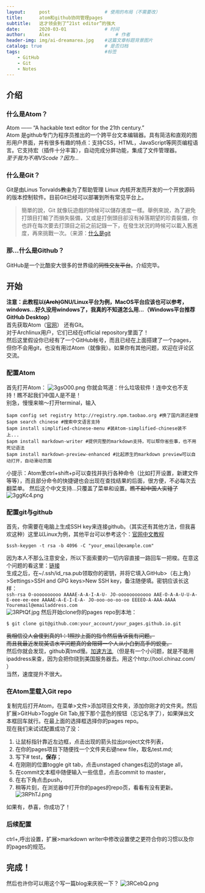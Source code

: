 ```yaml
---
layout:     post   				    # 使用的布局（不需要改）
title:      atom和github协同管理pages
subtitle:   这才领会到了“21st editor”的强大
date:       2020-03-01 				# 时间
author:     Alex 						# 作者
header-img: img/ai-dreamarea.jpg 	#这篇文章标题背景图片
catalog: true 						# 是否归档
tags:								#标签
    - GitHub
    - Git
    - Notes
---
```


## 介绍
### 什么是Atom？
Atom —— “A hackable text editor for the 21th century.”  
Atom 是github专门为程序员推出的一个跨平台文本编辑器。具有简洁和直观的图形用户界面，并有很多有趣的特点：支持CSS，HTML，JavaScript等网页编程语言。它支持宏（插件十分丰富），自动完成分屏功能，集成了文件管理器。  
*至于我为不用VScode？因为...*
### 什么是Git？
Git是由Linus Torvalds~~教主~~为了帮助管理 Linux 内核开发而开发的一个开放源码的版本控制软件。目前Git已经可以部署到所有常见平台上。
> 簡單的說，Git 就像玩遊戲的時候可以儲存進度一樣。舉例來說，為了避免打頭目打輸了而損失裝備，又或是打倒頭目卻沒有掉落期望的珍貴裝備，你也許在每次要去打頭目之前之前記錄一下，在發生狀況的時候可以載入舊進度，再來挑戰一次。（来源：[什么是git][4383cde6]

  [4383cde6]: https://gitbook.tw/chapters/introduction/what-is-git.html
### 那...什么是Github？
GitHub是一个比酷安大很多的世界级的~~同性交友平台~~。介绍完毕。
## 开始
**注意：此教程以~~(Arch)~~GNU/Linux平台为例，MacOS平台应该也可以参考，windows...好久没用windows了，我真的不知道怎么用...（Windows平台推荐GitHub Desktop）**  
首先获取Atom（[官网](https://atom.io/)） 还有Git。  
对于Archlinux用户，它们已经在official repository里面了！    
然后这里假设你已经有了一个GitHub帐号，而且已经在上面搭建了一个pages，但你不会用git，也没有用过Atom（就像我）。如果你有其他问题，欢迎在评论区交流。    
### 配置Atom
首先打开Atom：
![3gsO00.png](https://s2.ax1x.com/2020/03/01/3gsO00.png)
你就会骂道：什么垃圾软件！连中文也不支持！瞧不起我们中国人是不是！     
别急，慢慢来嘛～打开terminal，输入
```   
$apm config set registry http://registry.npm.taobao.org #换了国内源还是慢    
$apm search chinese #搜索中文语言支持
$apm install simplified-chinese-menu #装Atom-simplified-chinese装不上...
$apm install markdown-writer #提供完整的markdown支持，可以帮你省些事，也不用死记语法
$apm install markdown-preview-enhanced #比起原生的markdown preview可以自动打开，自动滑动页面
```
小提示：Atom里ctrl+shift+p可以查找并执行各种命令（比如打开设置，新建文件等等），而且部分命令的快捷键也会出现在查找结果的后面，很方便，不必每次去翻菜单。
然后这个中文支持...只覆盖了菜单和设置。~~瞧不起中国人实锤了~~
![3ggKc4.png](https://s2.ax1x.com/2020/03/01/3ggKc4.png)
### 配置git与github
首先，你需要在电脑上生成SSH key来连接github。（其实还有其他方法，但我喜欢这种）这里以Linux为例，其他平台可以参考这个：[官网中文教程](https://help.github.com/cn/github/authenticating-to-github/generating-a-new-ssh-key-and-adding-it-to-the-ssh-agent)
```
$ssh-keygen -t rsa -b 4096 -C "your_email@example.com"
```
因为本人不那么注意安全，所以下面索要的一切内容直接一路回车一把梭。在意这个问题的看这里：[链接](https://help.github.com/cn/github/authenticating-to-github/working-with-ssh-key-passphrases)   
生成之后，在~/.ssh/id_rsa.pub领取你的密钥，并将它填入GitHub>（右上角）>Settings>SSH and GPG keys>New SSH key，备注随便填。密钥应该长这样：    
`ssh-rsa O-oooooooooo AAAAE-A-A-I-A-U- JO-oooooooooooo AAE-O-A-A-U-U-A- E-eee-ee-eee AAAAE-A-E-I-E-A- JO-ooo-oo-oo-oo EEEEO-A-AAA-AAAA Youremail@emailaddress.com`    
![3RPtQf.jpg](https://s2.ax1x.com/2020/03/02/3RPtQf.jpg)
然后开始clone你的pages repo到本地：
```
$ git clone git@github.com:your_account/your_pages.github.io.git
```
~~我相信没人会傻到真的1：1照抄上面的指令然后告诉我有问题。~~   
~~而且我最近发现英语水平问题真的会阻碍一个人从小白到高手的蜕变。~~   
然后你就会发现，github真tmd慢。[加速方法](https://zhuanlan.zhihu.com/p/65154116),（但是有一个小问题，就是不能用ipaddress来查，因为会把你绕到美国服务器去。用这个http://tool.chinaz.com/ ）   
当然，速度提升不很大。   
### 在Atom里载入Git repo
复制完后打开Atom，在菜单>文件>添加项目文件夹，添加你刚才的文件夹。然后扩展>GitHub>Toggle Git Tab,按下那个蓝色的按钮（忘记名字了），如果弹出文本框回车就行。在最上面的选择框选择你的pages repo。   
现在我们来试试配置成功了没：    
1. 让鼠标指针靠近左边框，点击出现的箭头拉出project文件列表，    
2. 在你的pages项目下随便找一个文件夹右键new file，取名test.md;    
3. 写下# test，**保存**；
4. 在刚刚的位置toggle git tab，点击unstaged changes右边的stage all，    
5. 在commit文本框中随便输入一些信息，点击commit to master，   
6. 在右下角点击push，   
7. 稍等片刻，在浏览器中打开你的pages的repo页，看看有没有更新。
![3RPhTJ.png](https://s2.ax1x.com/2020/03/02/3RPhTJ.png)

如果有，恭喜，你成功了！
### 后续配置
ctrl+,呼出设置，扩展>markdown writer中修改设置使之更符合你的习惯以及你的pages的规范。
## 完成！
然后也许你可以用这个写一篇blog来庆祝一下？
![3RCebQ.png](https://s2.ax1x.com/2020/03/02/3RCebQ.png)
